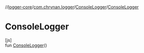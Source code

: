 //[logger-core](../../../index.md)/[com.chrynan.logger](../index.md)/[ConsoleLogger](index.md)/[ConsoleLogger](-console-logger.md)

# ConsoleLogger

[js]\
fun [ConsoleLogger](-console-logger.md)()

